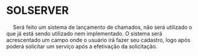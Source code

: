 # SOLSERVER
<p>
&emsp; Será feito um sistema de lançamento de chamados, não será utilizado o que já está sendo utilizado nem implementado.
O sistema será acrescentado um campo onde o usuário irá fazer seu cadastro, logo após poderá solicitar um serviço após a efetivação da solicitação.
</p>
